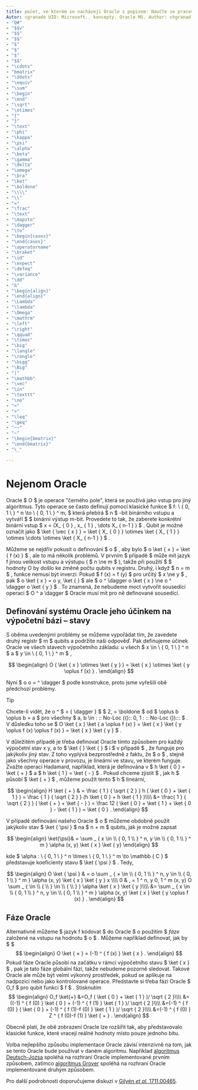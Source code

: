 ```yaml
---
title: počet, ve kterém se nacházejí Oracle s popisem: Naučte se pracovat s Oracle, operacemi s černým polem, které se používají jako vstup pro jiný algoritmus.
Autor: cgranade UID: Microsoft.. koncepty. Oracle MS. Author: chgranad MS. Date: 07/11/2018 MS. téma: No-Loc:
- "Q#"
- "$$v"
- "$$"
- "$$"
- "$"
- "$"
- "$"
- "$$"
- "\cdots"
- "bmatrix"
- "\ddots"
- "\equiv"
- "\sum"
- "\begin"
- "\end"
- "\sqrt"
- "\otimes"
- "{"
- "}"
- "\text"
- "\phi"
- "\kappa"
- "\psi"
- "\alpha"
- "\beta"
- "\gamma"
- "\delta"
- "\omega"
- "\bra"
- "\ket"
- "\boldone"
- "\\\\"
- "\\"
- "="
- "\frac"
- "\text"
- "\mapsto"
- "\dagger"
- "\to"
- "\begin{cases}"
- "\end{cases}"
- "\operatorname"
- "\braket"
- "\id"
- "\expect"
- "\defeq"
- "\variance"
- "\dd"
- "&"
- "\begin{align}"
- "\end{align}"
- "\Lambda"
- "\lambda"
- "\Omega"
- "\mathrm"
- "\left"
- "\right"
- "\qquad"
- "\times"
- "\big"
- "\langle"
- "\rangle"
- "\bigg"
- "\Big"
- "|"
- "\mathbb"
- "\vec"
- "\in"
- "\texttt"
- "\ne"
- "<"
- ">"
- "\leq"
- "\geq"
- "~~"
- "~"
- "\begin{bmatrix}"
- "\end{bmatrix}"
- "\_"

---
```

# <a name="quantum-oracles"></a>Nejenom Oracle

Oracle $ O $ je operace "černého pole", která se používá jako vstup pro jiný algoritmus.
Tyto operace se často definují pomocí klasické funkce $ f: \\ { 0, 1 \\ } ^ n \to \\ { 0, 1 \\ } ^ m, $ která přebírá $ n $ -bit binárního vstupu a vytváří $ $ binární výstup m-bit.
Provedete to tak, že zaberete konkrétní binární vstup $ x = (X_ { 0 } , x_ { 1 } , \dots X_ { n-1 } ) $ .
Qubit je možné označit jako $ \ket { \vec { x } } = \ket { X_ { 0 } } \otimes \ket { X_ { 1 } } \otimes \cdots \otimes \ket { X_ { n-1 } } $ .

Můžeme se nejdřív pokusit o definování $ o $ , aby bylo $ o \ket { × } = \ket { f (x) } $ , ale to má několik problémů.
V prvním $ případě $ může mít jazyk f jinou velikost vstupu a výstupu ( $ n \ne m $ ), takže při použití $ $ hodnoty O by došlo ke změně počtu qubits v registru.
Druhý, i když $ n = m $ , funkce nemusí být inverzi: Pokud $ f (x) = f (y) $ pro určitý $ x \ne y $ , pak $ o \ket { x } = o y, \ket { } $ ale $ o ^ \dagger o \ket { x } \ne o ^ \dagger o \ket { y } $ .
To znamená, že nebudeme moct vytvořit sousedící operaci $ O ^ a \dagger $ Oracle musí mít pro ně definované sousedící.

## <a name="defining-an-oracle-by-its-effect-on-computational-basis-states"></a>Definování systému Oracle jeho účinkem na výpočetní bázi – stavy
S oběma uvedenými problémy se můžeme vypořádat tím, že zavedete druhý registr $ m $ qubits a podržíte naši odpověď.
Pak definujeme účinek Oracle ve všech stavech výpočetního základu: u všech $ x \in \\ { 0, 1 \\ } ^ n $ a $ y \in \\ { 0, 1 \\ } ^ m $ ,

$$
\begin{align}
    O ( \ket { x } \otimes \ket { y } ) = \ket { x } \otimes \ket { y \oplus f (x) } .
\end{align}
$$

Nyní $ o o = ^ \dagger $ podle konstrukce, proto jsme vyřešili obě předchozí problémy.

> [!TIP]
>Chcete-li vidět, že o ^ $ = { \dagger } $ $ 2, = \boldone $ od $ \oplus b \oplus b = a $ pro všechny $ a, b \in \: :: No-Loc ({):: 0, 1 \: :: No-Loc (})::: $ .
>V důsledku toho se $ O \ket { x } \ket { a \oplus f (x) } = \ket { x } \ket { y \oplus f (x) \oplus f (x) } = \ket { x } \ket { y } $ .

V důležitém případě je třeba definovat Oracle tímto způsobem pro každý výpočetní stav x y, a to $ \ket { } \ket { } $ i $ v případě $ , že funguje pro jakýkoliv jiný stav.
Z toho vyplývá bezprostředně z faktu, že $ o $ , stejně jako všechny operace v provozu, je lineární ve stavu, ve kterém funguje.
Zvažte operaci Hadamard, například, která je definována v $ h \ket { 0 } = \ket { + } $ a $ h \ket { 1 } = \ket { - } $ .
Pokud chceme zjistit $ , jak h $ působí $ \ket { + } $ , můžeme použít tento $ h $ lineární,

$$
\begin{align}
H \ket { + } & = \frac { 1 } { \sqrt { 2 } } h ( \ket { 0 }  +  \ket { 1 } ) = \frac { 1 } { \sqrt { 2 } } (h \ket { 0 } + h \ket { 1 } )\\\\
           &= \frac{ 1 } { \sqrt { 2 } } ( \ket { + }  +  \ket { - } ) = \frac 12 ( \ket { 0 }  +  \ket { 1 }  +  \ket { 0 }  -  \ket { 1 } ) = \ket { 0 } .
\end{align}
$$

V případě definování našeho Oracle $ o $ můžeme obdobně použít jakýkoliv stav $ \ket { \psi } $ na $ n + m $ qubits, jak je možné zapsat

$$
\begin{align}
\ket{\psi}& = \sum _ { x \in \\ { 0, 1 \\ } ^ n, y \in \\ { 0, 1 \\ } ^ m } \alpha (x, y) \ket { x } \ket { y}
\end{align}
$$

kde $ \alpha : \\ { 0, 1 \\ } ^ n \times \\ { 0, 1 \\ } ^ m \to \mathbb { C } $ představuje koeficienty stavu $ \ket { \psi } $ . Tedy,

$$
\begin{align}
O \ket { \psi } & = o \sum _ { × \in \\ { 0, 1 \\ } ^ n, y \in \\ { 0, 1 \\ } ^ m } \alpha (x, y) \ket { x } \ket { y } x \\\\ 0 & , = 1 ^ n, y 0, 1 ^ m (x, y) O \sum _ { \in \\ { \\ } \in \\ { \\ } } \alpha \ket { x } \ket { y }\\\\
             &= \sum _ { x \in \\ { 0, 1 \\ } ^ n, y \in \\ { 0, 1 \\ } ^ m } \alpha (x, y) \ket { x } \ket { y \oplus f (x) } .
\end{align}
$$

## <a name="phase-oracles"></a>Fáze Oracle
Alternativně můžeme $ jazyk f kódovat $ do Oracle $ o použitím $ _fáze_ založené na vstupu na hodnotu $ o $ . Můžeme například definovat, jak by $ $$$
\begin{align}
    O \ket { × } = (-1) ^ { f (x) } \ket { x } .
\end{align}
$$
Pokud fáze Oracle působí na začátku v rámci výpočetního stavu $ \ket { x } $ , pak je tato fáze globální fází, takže nebudeme pozorně sledovat.
Takové Oracle ale může být velmi výkonný prostředek, pokud se aplikuje na nadpozici nebo jako kontrolované operace.
Představte si třeba fázi Oracle $ O_f $ pro qubit funkci $ f $ .
Stisknutím $$
\begin{align}
    O_f \ket{+}
        &=O_f ( \ket { 0 }  +  \ket { 1 } )/ \sqrt { 2 }\\\\
        &=((-1) ^ { f (0) } \ket { 0 } + (-1) ^ { f (1) } \ket { 1 } )/ \sqrt { 2 }\\\\
        &=(-1) ^ { f (0) } ( \ket { 0 } + (-1) ^ { f (1)-f (0) } \ket { 1 } )/ \sqrt { 2 }\\\\
        &=(-1) ^ { f (0) } Z ^ { f (0)-f (1) } \ket { + } .
\end{align}
$$

Obecně platí, že obě zobrazení Oracle lze rozšířit tak, aby představovalo klasické funkce, které vracejí reálné hodnoty místo pouze jednoho bitu.

Volba nejlepšího způsobu implementace Oracle závisí intenzivně na tom, jak se tento Oracle bude používat v daném algoritmu.
Například [algoritmus Deutsch-Jozsa](https://en.wikipedia.org/wiki/Deutsch%E2%80%93Jozsa_algorithm) spoléhá na rozhraní Oracle implementované prvním způsobem, zatímco [algoritmus Grover](https://en.wikipedia.org/wiki/Grover's_algorithm) spoléhá na rozhraní Oracle implementované druhým způsobem.


Pro další podrobnosti doporučujeme diskuzi v [Gilyén *et al*. 1711,00465](https://arxiv.org/abs/1711.00465).
